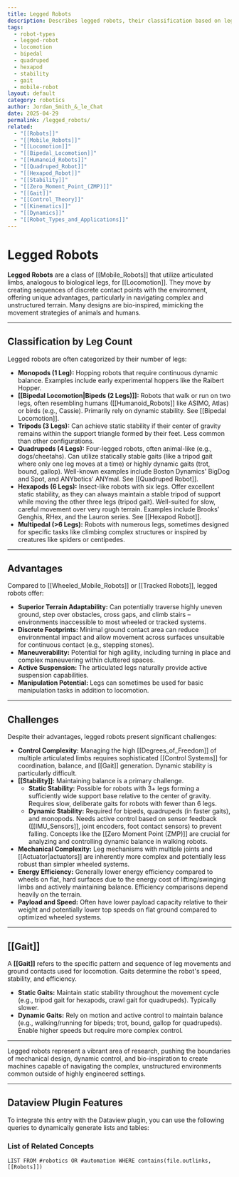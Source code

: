 ```yaml
---
title: Legged Robots
description: Describes legged robots, their classification based on leg count, advantages, challenges, stability considerations, gaits, and examples.
tags:
  - robot-types
  - legged-robot
  - locomotion
  - bipedal
  - quadruped
  - hexapod
  - stability
  - gait
  - mobile-robot
layout: default
category: robotics
author: Jordan_Smith_&_le_Chat
date: 2025-04-29
permalink: /legged_robots/
related:
  - "[[Robots]]"
  - "[[Mobile_Robots]]"
  - "[[Locomotion]]"
  - "[[Bipedal_Locomotion]]"
  - "[[Humanoid_Robots]]"
  - "[[Quadruped_Robot]]"
  - "[[Hexapod_Robot]]"
  - "[[Stability]]"
  - "[[Zero_Moment_Point_(ZMP)]]"
  - "[[Gait]]"
  - "[[Control_Theory]]"
  - "[[Kinematics]]"
  - "[[Dynamics]]"
  - "[[Robot_Types_and_Applications]]"
---
```


# Legged Robots

**Legged Robots** are a class of [[Mobile_Robots]] that utilize articulated limbs, analogous to biological legs, for [[Locomotion]]. They move by creating sequences of discrete contact points with the environment, offering unique advantages, particularly in navigating complex and unstructured terrain. Many designs are bio-inspired, mimicking the movement strategies of animals and humans.

---

## Classification by Leg Count

Legged robots are often categorized by their number of legs:

* **Monopods (1 Leg):** Hopping robots that require continuous dynamic balance. Examples include early experimental hoppers like the Raibert Hopper.
* **[[Bipedal Locomotion|Bipeds (2 Legs)]]:** Robots that walk or run on two legs, often resembling humans ([[Humanoid_Robots]] like ASIMO, Atlas) or birds (e.g., Cassie). Primarily rely on dynamic stability. See [[Bipedal Locomotion]].
* **Tripods (3 Legs):** Can achieve static stability if their center of gravity remains within the support triangle formed by their feet. Less common than other configurations.
* **Quadrupeds (4 Legs):** Four-legged robots, often animal-like (e.g., dogs/cheetahs). Can utilize statically stable gaits (like a tripod gait where only one leg moves at a time) or highly dynamic gaits (trot, bound, gallop). Well-known examples include Boston Dynamics' BigDog and Spot, and ANYbotics' ANYmal. See [[Quadruped Robot]].
* **Hexapods (6 Legs):** Insect-like robots with six legs. Offer excellent static stability, as they can always maintain a stable tripod of support while moving the other three legs (tripod gait). Well-suited for slow, careful movement over very rough terrain. Examples include Brooks' Genghis, RHex, and the Lauron series. See [[Hexapod Robot]].
* **Multipedal (>6 Legs):** Robots with numerous legs, sometimes designed for specific tasks like climbing complex structures or inspired by creatures like spiders or centipedes.

---

## Advantages

Compared to [[Wheeled_Mobile_Robots]] or [[Tracked Robots]], legged robots offer:

* **Superior Terrain Adaptability:** Can potentially traverse highly uneven ground, step over obstacles, cross gaps, and climb stairs – environments inaccessible to most wheeled or tracked systems.
* **Discrete Footprints:** Minimal ground contact area can reduce environmental impact and allow movement across surfaces unsuitable for continuous contact (e.g., stepping stones).
* **Maneuverability:** Potential for high agility, including turning in place and complex maneuvering within cluttered spaces.
* **Active Suspension:** The articulated legs naturally provide active suspension capabilities.
* **Manipulation Potential:** Legs can sometimes be used for basic manipulation tasks in addition to locomotion.

---

## Challenges

Despite their advantages, legged robots present significant challenges:

* **Control Complexity:** Managing the high [[Degrees_of_Freedom]] of multiple articulated limbs requires sophisticated [[Control Systems]] for coordination, balance, and [[Gait]] generation. Dynamic stability is particularly difficult.
* **[[Stability]]:** Maintaining balance is a primary challenge.
    * **Static Stability:** Possible for robots with 3+ legs forming a sufficiently wide support base relative to the center of gravity. Requires slow, deliberate gaits for robots with fewer than 6 legs.
    * **Dynamic Stability:** Required for bipeds, quadrupeds (in faster gaits), and monopods. Needs active control based on sensor feedback ([[IMU_Sensors]], joint encoders, foot contact sensors) to prevent falling. Concepts like the [[Zero Moment Point (ZMP)]] are crucial for analyzing and controlling dynamic balance in walking robots.
* **Mechanical Complexity:** Leg mechanisms with multiple joints and [[Actuator|actuators]] are inherently more complex and potentially less robust than simpler wheeled systems.
* **Energy Efficiency:** Generally lower energy efficiency compared to wheels on flat, hard surfaces due to the energy cost of lifting/swinging limbs and actively maintaining balance. Efficiency comparisons depend heavily on the terrain.
* **Payload and Speed:** Often have lower payload capacity relative to their weight and potentially lower top speeds on flat ground compared to optimized wheeled systems.

---

## [[Gait]]

A **[[Gait]]** refers to the specific pattern and sequence of leg movements and ground contacts used for locomotion. Gaits determine the robot's speed, stability, and efficiency.
* **Static Gaits:** Maintain static stability throughout the movement cycle (e.g., tripod gait for hexapods, crawl gait for quadrupeds). Typically slower.
* **Dynamic Gaits:** Rely on motion and active control to maintain balance (e.g., walking/running for bipeds; trot, bound, gallop for quadrupeds). Enable higher speeds but require more complex control.

---

Legged robots represent a vibrant area of research, pushing the boundaries of mechanical design, dynamic control, and bio-inspiration to create machines capable of navigating the complex, unstructured environments common outside of highly engineered settings.

---

## Dataview Plugin Features

To integrate this entry with the Dataview plugin, you can use the following queries to dynamically generate lists and tables:

### List of Related Concepts

```dataview
LIST FROM #robotics OR #automation WHERE contains(file.outlinks, [[Robots]])